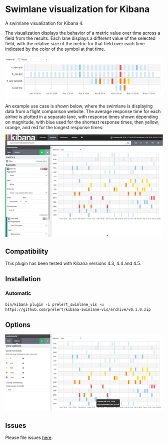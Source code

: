 # Swimlane visualization for Kibana

A swimlane visualization for Kibana 4.

The visualization displays the behavior of a metric value over time across a field from the results.
Each lane displays a different value of the selected field, with the relative size of the metric
for that field over each time indicated by the color of the symbol at that time.

![image](resources/screenshot.png)

An example use case is shown below, where the swimlane is displaying data from a flight comparison website.
The average response time for each airline is plotted in a separate lane, with response times shown depending
on magnitude, with blue used for the shortest response times, then yellow, orange, and red for the longest
response times:

![image](resources/visualization.png)

## Compatibility

This plugin has been tested with Kibana versions 4.3, 4.4 and 4.5.

## Installation

### Automatic

```
bin/kibana plugin -i prelert_swimlane_vis -u https://github.com/prelert/kibana-swimlane-vis/archive/v0.1.0.zip
```

## Options

![image](resources/options.png)

## Issues
Please file issues [here](https://github.com/prelert/kibana-swimlane-vis/issues).




